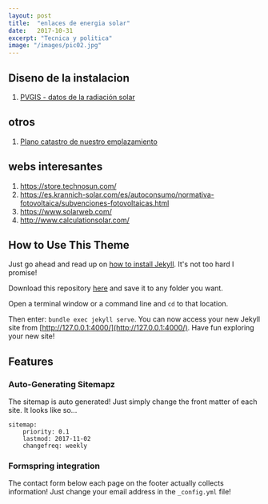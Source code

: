 ```yaml
---
layout: post
title:  "enlaces de energia solar"
date:   2017-10-31
excerpt: "Tecnica y politica"
image: "/images/pic02.jpg"
---
```









## Diseno de la instalacion
1. [PVGIS - datos de la radiación solar](http://re.jrc.ec.europa.eu/pvg_tools/en/tools.html) 






## otros

1. [ Plano catastro de nuestro emplazamiento](https://www1.sedecatastro.gob.es/cartografia/mapa.aspx)

## webs interesantes

1. https://store.technosun.com/
1. https://es.krannich-solar.com/es/autoconsumo/normativa-fotovoltaica/subvenciones-fotovoltaicas.html
1. https://www.solarweb.com/
1. http://www.calculationsolar.com/







## How to Use This Theme
Just go ahead and read up on [how to install Jekyll](https://jekyllrb.com/). It's not too hard I promise!

Download this repository [here](https://github.com/iwiedenm/jekyll-theme-massively) and save it to any folder you want.

Open a terminal window or a command line and ```cd``` to that location.

Then enter: ```bundle exec jekyll serve```. You can now access your new Jekyll site from [http://127.0.0.1:4000/](http://127.0.0.1:4000/). Have fun exploring your new site!

## Features
### Auto-Generating Sitemapz
The sitemap is auto generated! Just simply change the front matter of each site. It looks like so...
```
sitemap:
    priority: 0.1
    lastmod: 2017-11-02
    changefreq: weekly
```
### Formspring integration
The contact form below each page on the footer actually collects information! Just change your email address in the ```_config.yml``` file!
